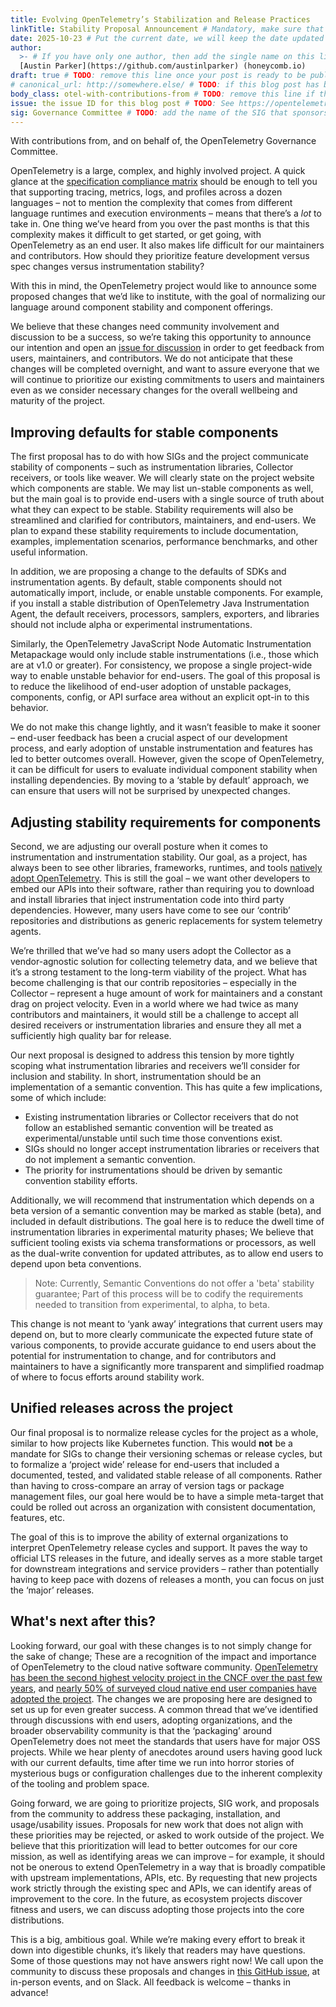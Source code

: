 ```yaml
---
title: Evolving OpenTelemetry’s Stabilization and Release Practices
linkTitle: Stability Proposal Announcement # Mandatory, make sure that your short title.
date: 2025-10-23 # Put the current date, we will keep the date updated until your PR is merged
author:
  >- # If you have only one author, then add the single name on this line in quotes.
  [Austin Parker](https://github.com/austinlparker) (honeycomb.io)
draft: true # TODO: remove this line once your post is ready to be published
# canonical_url: http://somewhere.else/ # TODO: if this blog post has been posted somewhere else already, uncomment & provide the canonical URL here.
body_class: otel-with-contributions-from # TODO: remove this line if there are no secondary contributing authors
issue: the issue ID for this blog post # TODO: See https://opentelemetry.io/docs/contributing/blog/ for details
sig: Governance Committee # TODO: add the name of the SIG that sponsors this blog post
---
```


<!-- If your post doesn't have secondary authors, then delete the following paragraph: -->

With contributions from, and on behalf of, the OpenTelemetry Governance
Committee.

OpenTelemetry is a large, complex, and highly involved project. A quick glance
at the
[specification compliance matrix](https://github.com/open-telemetry/opentelemetry-specification/blob/main/spec-compliance-matrix.md)
should be enough to tell you that supporting tracing, metrics, logs, and
profiles across a dozen languages – not to mention the complexity that comes
from different language runtimes and execution environments – means that there’s
a _lot_ to take in. One thing we’ve heard from you over the past months is that
this complexity makes it difficult to get started, or get going, with
OpenTelemetry as an end user. It also makes life difficult for our maintainers
and contributors. How should they prioritize feature development versus spec
changes versus instrumentation stability?

With this in mind, the OpenTelemetry project would like to announce some
proposed changes that we’d like to institute, with the goal of normalizing our
language around component stability and component offerings.

We believe that these changes need community involvement and discussion to be a
success, so we’re taking this opportunity to announce our intention and open an
[issue for discussion](https://github.com/open-telemetry/community/issues/3086)
in order to get feedback from users, maintainers, and contributors. We do not
anticipate that these changes will be completed overnight, and want to assure
everyone that we will continue to prioritize our existing commitments to users
and maintainers even as we consider necessary changes for the overall wellbeing
and maturity of the project.

## Improving defaults for stable components

The first proposal has to do with how SIGs and the project communicate stability
of components – such as instrumentation libraries, Collector receivers, or tools
like weaver. We will clearly state on the project website which components are
stable. We may list un-stable components as well, but the main goal is to
provide end-users with a single source of truth about what they can expect to be
stable. Stability requirements will also be streamlined and clarified for
contributors, maintainers, and end-users. We plan to expand these stability
requirements to include documentation, examples, implementation scenarios,
performance benchmarks, and other useful information.

In addition, we are proposing a change to the defaults of SDKs and
instrumentation agents. By default, stable components should not automatically
import, include, or enable unstable components. For example, if you install a
stable distribution of OpenTelemetry Java Instrumentation Agent, the default
receivers, processors, samplers, exporters, and libraries should not include
alpha or experimental instrumentations.

Similarly, the OpenTelemetry JavaScript Node Automatic Instrumentation
Metapackage would only include stable instrumentations (i.e., those which are at
v1.0 or greater). For consistency, we propose a single project-wide way to
enable unstable behavior for end-users. The goal of this proposal is to reduce
the likelihood of end-user adoption of unstable packages, components, config, or
API surface area without an explicit opt-in to this behavior.

We do not make this change lightly, and it wasn’t feasible to make it sooner –
end-user feedback has been a crucial aspect of our development process, and
early adoption of unstable instrumentation and features has led to better
outcomes overall. However, given the scope of OpenTelemetry, it can be difficult
for users to evaluate individual component stability when installing
dependencies. By moving to a ‘stable by default’ approach, we can ensure that
users will not be surprised by unexpected changes.

## Adjusting stability requirements for components

Second, we are adjusting our overall posture when it comes to instrumentation
and instrumentation stability. Our goal, as a project, has always been to see
other libraries, frameworks, runtimes, and tools
[natively adopt OpenTelemetry](https://www.youtube.com/watch?v=l8xiNOCIdLY).
This is still the goal – we want other developers to embed our APIs into their
software, rather than requiring you to download and install libraries that
inject instrumentation code into third party dependencies. However, many users
have come to see our ‘contrib’ repositories and distributions as generic
replacements for system telemetry agents.

We’re thrilled that we’ve had so many users adopt the Collector as a
vendor-agnostic solution for collecting telemetry data, and we believe that it’s
a strong testament to the long-term viability of the project. What has become
challenging is that our contrib repositories – especially in the Collector –
represent a huge amount of work for maintainers and a constant drag on project
velocity. Even in a world where we had twice as many contributors and
maintainers, it would still be a challenge to accept all desired receivers or
instrumentation libraries and ensure they all met a sufficiently high quality
bar for release.

Our next proposal is designed to address this tension by more tightly scoping
what instrumentation libraries and receivers we’ll consider for inclusion and
stability. In short, instrumentation should be an implementation of a semantic
convention. This has quite a few implications, some of which include:

- Existing instrumentation libraries or Collector receivers that do not follow
  an established semantic convention will be treated as experimental/unstable
  until such time those conventions exist.
- SIGs should no longer accept instrumentation libraries or receivers that do
  not implement a semantic convention.
- The priority for instrumentations should be driven by semantic convention
  stability efforts.

Additionally, we will recommend that instrumentation which depends on a beta
version of a semantic convention may be marked as stable (beta), and included in
default distributions. The goal here is to reduce the dwell time of
instrumentation libraries in experimental maturity phases; We believe that
sufficient tooling exists via schema transformations or processors, as well as
the dual-write convention for updated attributes, as to allow end users to
depend upon beta conventions.

> Note: Currently, Semantic Conventions do not offer a 'beta' stability
> guarantee; Part of this process will be to codify the requirements needed to
> transition from experimental, to alpha, to beta.

This change is not meant to ‘yank away’ integrations that current users may
depend on, but to more clearly communicate the expected future state of various
components, to provide accurate guidance to end users about the potential for
instrumentation to change, and for contributors and maintainers to have a
significantly more transparent and simplified roadmap of where to focus efforts
around stability work.

## Unified releases across the project

Our final proposal is to normalize release cycles for the project as a whole,
similar to how projects like Kubernetes function. This would **not** be a
mandate for SIGs to change their versioning schemas or release cycles, but to
formalize a ‘project wide’ release for end-users that included a documented,
tested, and validated stable release of all components. Rather than having to
cross-compare an array of version tags or package management files, our goal
here would be to have a simple meta-target that could be rolled out across an
organization with consistent documentation, features, etc.

The goal of this is to improve the ability of external organizations to
interpret OpenTelemetry release cycles and support. It paves the way to official
LTS releases in the future, and ideally serves as a more stable target for
downstream integrations and service providers – rather than potentially having
to keep pace with dozens of releases a month, you can focus on just the ‘major’
releases.

## What's next after this?

Looking forward, our goal with these changes is to not simply change for the
sake of change; These are a recognition of the impact and importance of
OpenTelemetry to the cloud native software community.
[OpenTelemetry has been the second highest velocity project in the CNCF over the past few years](https://www.cncf.io/wp-content/uploads/2025/04/CNCF-Annual-Report-2024_v2.pdf),
and
[nearly 50% of surveyed cloud native end user companies have adopted the project](https://www.cncf.io/wp-content/uploads/2025/04/cncf_annual_survey24_031225a.pdf).
The changes we are proposing here are designed to set us up for even greater
success. A common thread that we’ve identified through discussions with end
users, adopting organizations, and the broader observability community is that
the ‘packaging’ around OpenTelemetry does not meet the standards that users have
for major OSS projects. While we hear plenty of anecdotes around users having
good luck with our current defaults, time after time we run into horror stories
of mysterious bugs or configuration challenges due to the inherent complexity of
the tooling and problem space.

Going forward, we are going to prioritize projects, SIG work, and proposals from
the community to address these packaging, installation, and usage/usability
issues. Proposals for new work that does not align with these priorities may be
rejected, or asked to work outside of the project. We believe that this
prioritization will lead to better outcomes for our core mission, as well as
identifying areas we can improve – for example, it should not be onerous to
extend OpenTelemetry in a way that is broadly compatible with upstream
implementations, APIs, etc. By requesting that new projects work strictly
through the existing spec and APIs, we can identify areas of improvement to the
core. In the future, as ecosystem projects discover fitness and users, we can
discuss adopting those projects into the core distributions.

This is a big, ambitious goal. While we’re making every effort to break it down
into digestible chunks, it’s likely that readers may have questions. Some of
those questions may not have answers right now\! We call upon the community to
discuss these proposals and changes in
[this GitHub issue](https://github.com/open-telemetry/community/issues/3086), at
in-person events, and on Slack. All feedback is welcome – thanks in advance\!
